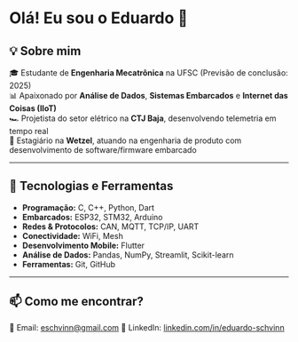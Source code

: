 # Olá! Eu sou o Eduardo 🚀

## 💡 Sobre mim
🎓 Estudante de **Engenharia Mecatrônica** na UFSC (Previsão de conclusão: 2025)<br>
📊 Apaixonado por **Análise de Dados**, **Sistemas Embarcados** e **Internet das Coisas (IIoT)**<br>
🏎️ Projetista do setor elétrico na **CTJ Baja**, desenvolvendo telemetria em tempo real<br>
💼 Estagiário na **Wetzel**, atuando na engenharia de produto com desenvolvimento de software/firmware embarcado<br>

---

## 🚀 Tecnologias e Ferramentas

- **Programação:** C, C++, Python, Dart
- **Embarcados:** ESP32, STM32, Arduino
- **Redes & Protocolos:** CAN, MQTT, TCP/IP, UART
- **Conectividade:** WiFi, Mesh
- **Desenvolvimento Mobile:** Flutter
- **Análise de Dados:** Pandas, NumPy, Streamlit, Scikit-learn
- **Ferramentas:** Git, GitHub

---

## 📫 Como me encontrar?

📧 Email: [eschvinn@gmail.com](mailto:eschvinn@gmail.com)
🔗 LinkedIn: [linkedin.com/in/eduardo-schvinn](https://www.linkedin.com/in/eduardo-schvinn/)

